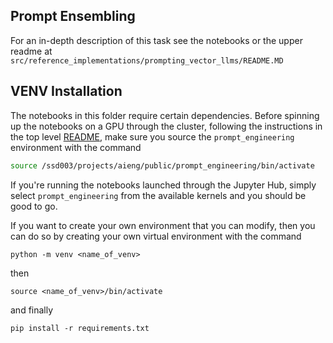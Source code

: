 ## Prompt Ensembling

For an in-depth description of this task see the notebooks or the upper readme at `src/reference_implementations/prompting_vector_llms/README.MD`

## VENV Installation

The notebooks in this folder require certain dependencies. Before spinning up the notebooks on a GPU through the cluster, following the instructions in the top level [README](/README.md), make sure you source the `prompt_engineering` environment with the command

```bash
source /ssd003/projects/aieng/public/prompt_engineering/bin/activate
```

If you're running the notebooks launched through the Jupyter Hub, simply select `prompt_engineering` from the available kernels and you should be good to go.

If you want to create your own environment that you can modify, then you can do so by creating your own virtual environment with the command
```
python -m venv <name_of_venv>
```
then
```
source <name_of_venv>/bin/activate
```
and finally
```
pip install -r requirements.txt
```
